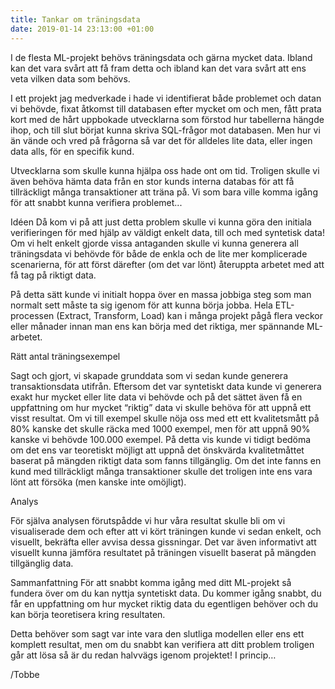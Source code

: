 ```yaml
---
title: Tankar om träningsdata
date: 2019-01-14 23:13:00 +01:00
---
```


I de flesta ML-projekt behövs träningsdata och gärna mycket data. Ibland kan det vara svårt att få fram detta och ibland kan det vara svårt att ens veta vilken data som behövs. 

I ett projekt jag medverkade i hade vi identifierat både problemet och datan vi behövde, fixat åtkomst till databasen efter mycket om och men, fått prata kort med de hårt uppbokade utvecklarna som förstod hur tabellerna hängde ihop, och till slut börjat kunna skriva SQL-frågor mot databasen. Men hur vi än vände och vred på frågorna så var det för alldeles lite data, eller ingen data alls, för en specifik kund.

Utvecklarna som skulle kunna hjälpa oss hade ont om tid. Troligen skulle vi även behöva hämta data från en stor kunds interna databas för att få tillräckligt många transaktioner att träna på. Vi som bara ville komma igång för att snabbt kunna verifiera problemet...

Idéen
Då kom vi på att just detta problem skulle vi kunna göra den initiala verifieringen för med hjälp av väldigt enkelt data, till och med syntetisk data! Om vi helt enkelt gjorde vissa antaganden skulle vi kunna generera all träningsdata vi behövde för både de enkla och de lite mer komplicerade scenarierna, för att först därefter (om det var lönt) återuppta arbetet med att få tag på riktigt data.

På detta sätt kunde vi initialt hoppa över en massa jobbiga steg som man normalt sett måste ta sig igenom för att kunna börja jobba. Hela ETL-processen (Extract, Transform, Load) kan i många projekt pågå flera veckor eller månader innan man ens kan börja med det riktiga, mer spännande ML-arbetet.

Rätt antal träningsexempel

Sagt och gjort, vi skapade grunddata som vi sedan kunde generera transaktionsdata utifrån. Eftersom det var syntetiskt data kunde vi generera exakt hur mycket eller lite data vi behövde och på det sättet även få en uppfattning om hur mycket “riktig” data vi skulle behöva för att uppnå ett visst resultat. Om vi till exempel skulle nöja oss med ett ett kvalitetsmått på 80% kanske det skulle räcka med 1000 exempel, men för att uppnå 90% kanske vi behövde 100.000 exempel. På detta vis kunde vi tidigt bedöma om det ens var teoretiskt möjligt att uppnå det önskvärda kvalitetmåttet baserat på mängden riktigt data som fanns tillgänglig. Om det inte fanns en kund med tillräckligt många transaktioner skulle det troligen inte ens vara lönt att försöka (men kanske inte omöjligt).

Analys

För själva analysen förutspådde vi hur våra resultat skulle bli om vi visualiserade dem och efter att vi kört träningen kunde vi sedan enkelt, och visuellt, bekräfta eller avvisa dessa gissningar. Det var även informativt att visuellt kunna jämföra resultatet på träningen visuellt baserat på mängden tillgänglig data.

Sammanfattning
För att snabbt komma igång med ditt ML-projekt så fundera över om du kan nyttja syntetiskt data. Du kommer igång snabbt, du får en uppfattning om hur mycket riktig data du egentligen behöver och du kan börja teoretisera kring resultaten. 

Detta behöver som sagt var inte vara den slutliga modellen eller ens ett komplett resultat, men om du snabbt kan verifiera att ditt problem troligen går att lösa så är du redan halvvägs igenom projektet! I princip… 

/Tobbe
